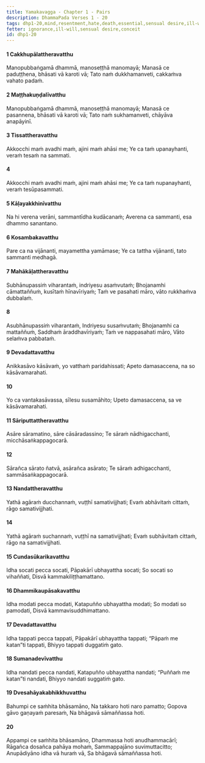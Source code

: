 ```yaml
---
title: Yamakavagga - Chapter 1 - Pairs
description: DhammaPada Verses 1 - 20
tags: dhp1-20,mind,resentment,hate,death,essential,sensual desire,ill-will,passion,delusion
fetter: ignorance,ill-will,sensual desire,conceit
id: dhp1-20
---
```


#### 1 Cakkhupālattheravatthu

Manopubbaṅgamā dhammā,
manoseṭṭhā manomayā;
Manasā ce paduṭṭhena,
bhāsati vā karoti vā;
Tato naṁ dukkhamanveti,
cakkaṁva vahato padaṁ.

#### 2 Maṭṭhakuṇḍalīvatthu

Manopubbaṅgamā dhammā,
manoseṭṭhā manomayā;
Manasā ce pasannena,
bhāsati vā karoti vā;
Tato naṁ sukhamanveti,
chāyāva anapāyinī.

#### 3 Tissattheravatthu

Akkocchi maṁ avadhi maṁ,
ajini maṁ ahāsi me;
Ye ca taṁ upanayhanti,
veraṁ tesaṁ na sammati.

#### 4

Akkocchi maṁ avadhi maṁ,
ajini maṁ ahāsi me;
Ye ca taṁ nupanayhanti,
veraṁ tesūpasammati.

#### 5 Kāḷayakkhinīvatthu

Na hi verena verāni,
sammantīdha kudācanaṁ;
Averena ca sammanti,
esa dhammo sanantano.

#### 6 Kosambakavatthu

Pare ca na vijānanti,
mayamettha yamāmase;
Ye ca tattha vijānanti,
tato sammanti medhagā.

#### 7 Mahākāḷattheravatthu

Subhānupassiṁ viharantaṁ,
indriyesu asaṁvutaṁ;
Bhojanamhi cāmattaññuṁ,
kusītaṁ hīnavīriyaṁ;
Taṁ ve pasahati māro,
vāto rukkhaṁva dubbalaṁ.

#### 8

Asubhānupassiṁ viharantaṁ,
Indriyesu susaṁvutaṁ;
Bhojanamhi ca mattaññuṁ,
Saddhaṁ āraddhavīriyaṁ;
Taṁ ve nappasahati māro,
Vāto selaṁva pabbataṁ.

#### 9 Devadattavatthu

Anikkasāvo kāsāvaṁ,
yo vatthaṁ paridahissati;
Apeto damasaccena,
na so kāsāvamarahati.

#### 10

Yo ca vantakasāvassa,
sīlesu susamāhito;
Upeto damasaccena,
sa ve kāsāvamarahati.

#### 11 Sāriputtattheravatthu

Asāre sāramatino,
sāre cāsāradassino;
Te sāraṁ nādhigacchanti,
micchāsaṅkappagocarā.

#### 12

Sārañca sārato ñatvā,
asārañca asārato;
Te sāraṁ adhigacchanti,
sammāsaṅkappagocarā.

#### 13 Nandattheravatthu

Yathā agāraṁ ducchannaṁ,
vuṭṭhī samativijjhati;
Evaṁ abhāvitaṁ cittaṁ,
rāgo samativijjhati.

#### 14

Yathā agāraṁ suchannaṁ,
vuṭṭhī na samativijjhati;
Evaṁ subhāvitaṁ cittaṁ,
rāgo na samativijjhati.

#### 15 Cundasūkarikavatthu

Idha socati pecca socati,
Pāpakārī ubhayattha socati;
So socati so vihaññati,
Disvā kammakiliṭṭhamattano.

#### 16 Dhammikaupāsakavatthu

Idha modati pecca modati,
Katapuñño ubhayattha modati;
So modati so pamodati,
Disvā kammavisuddhimattano.

#### 17 Devadattavatthu

Idha tappati pecca tappati,
Pāpakārī ubhayattha tappati;
“Pāpaṁ me katan”ti tappati,
Bhiyyo tappati duggatiṁ gato.

#### 18 Sumanadevīvatthu

Idha nandati pecca nandati,
Katapuñño ubhayattha nandati;
“Puññaṁ me katan”ti nandati,
Bhiyyo nandati suggatiṁ gato.

#### 19 Dvesahāyakabhikkhuvatthu

Bahumpi ce saṁhita bhāsamāno,
Na takkaro hoti naro pamatto;
Gopova gāvo gaṇayaṁ paresaṁ,
Na bhāgavā sāmaññassa hoti.

#### 20

Appampi ce saṁhita bhāsamāno,
Dhammassa hoti anudhammacārī;
Rāgañca dosañca pahāya mohaṁ,
Sammappajāno suvimuttacitto;
Anupādiyāno idha vā huraṁ vā,
Sa bhāgavā sāmaññassa hoti.
